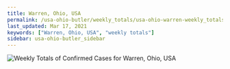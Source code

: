 ```yaml
---
title: Warren, Ohio, USA
permalink: /usa-ohio-butler/weekly_totals/usa-ohio-warren-weekly_totals.html
last_updated: Mar 17, 2021
keywords: ["Warren, Ohio, USA", "weekly totals"]
sidebar: usa-ohio-butler_sidebar
---
```


![Weekly Totals of Confirmed Cases for Warren, Ohio, USA](/covid_tracker/images/graphs/usa-ohio-warren-weekly_totals_graph.png)
